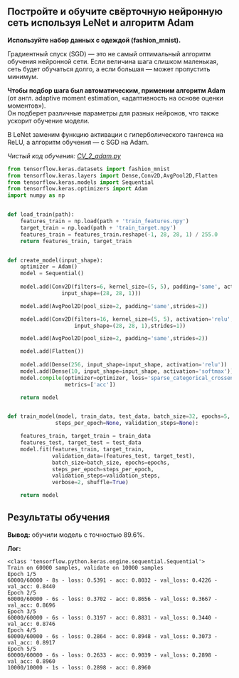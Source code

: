 ## Постройте и обучите свёрточную нейронную сеть используя LeNet и алгоритм Adam

**Используйте набор данных с одеждой (fashion_mnist).**

Градиентный спуск (SGD) — это не самый оптимальный алгоритм обучения нейронной сети. Если величина шага слишком маленькая, сеть будет обучаться долго, а если большая — может пропустить минимум. 

**Чтобы подбор шага был автоматическим, применим алгоритм Adam** (от англ. adaptive moment estimation, «адаптивность на основе оценки моментов»).<br/>Он подберет различные параметры для разных нейронов, что также ускорит обучение модели.

В LeNet заменим функцию активации с гиперболического тангенса на ReLU, а алгоритм обучения — с SGD на Adam.

*Чистый код обучения: [CV_2_adam.py](data/CV_2_adam.py)*


```python
from tensorflow.keras.datasets import fashion_mnist
from tensorflow.keras.layers import Dense,Conv2D,AvgPool2D,Flatten
from tensorflow.keras.models import Sequential
from tensorflow.keras.optimizers import Adam
import numpy as np


def load_train(path):
    features_train = np.load(path + 'train_features.npy')
    target_train = np.load(path + 'train_target.npy')
    features_train = features_train.reshape(-1, 28, 28, 1) / 255.0
    return features_train, target_train


def create_model(input_shape):
    optimizer = Adam()
    model = Sequential()
    
    model.add(Conv2D(filters=6, kernel_size=(5, 5), padding='same', activation='relu',
                 input_shape=(28, 28, 1)))

    model.add(AvgPool2D(pool_size=2, padding='same',strides=2))

    model.add(Conv2D(filters=16, kernel_size=(5, 5), activation='relu',
                     input_shape=(28, 28, 1),strides=1))

    model.add(AvgPool2D(pool_size=2, padding='same',strides=2))

    model.add(Flatten())
    
    model.add(Dense(256, input_shape=input_shape, activation='relu'))
    model.add(Dense(10, input_shape=input_shape, activation='softmax'))
    model.compile(optimizer=optimizer, loss='sparse_categorical_crossentropy',
                  metrics=['acc'])

    return model


def train_model(model, train_data, test_data, batch_size=32, epochs=5,
               steps_per_epoch=None, validation_steps=None):

    features_train, target_train = train_data
    features_test, target_test = test_data
    model.fit(features_train, target_train, 
              validation_data=(features_test, target_test),
              batch_size=batch_size, epochs=epochs,
              steps_per_epoch=steps_per_epoch,
              validation_steps=validation_steps,
              verbose=2, shuffle=True)

    return model 
```

## Результаты обучения

**Вывод:** обучили модель с точностью 89.6%.

**Лог:**

```
<class 'tensorflow.python.keras.engine.sequential.Sequential'>
Train on 60000 samples, validate on 10000 samples
Epoch 1/5
60000/60000 - 8s - loss: 0.5391 - acc: 0.8032 - val_loss: 0.4226 - val_acc: 0.8440
Epoch 2/5
60000/60000 - 6s - loss: 0.3702 - acc: 0.8656 - val_loss: 0.3667 - val_acc: 0.8696
Epoch 3/5
60000/60000 - 6s - loss: 0.3197 - acc: 0.8831 - val_loss: 0.3440 - val_acc: 0.8746
Epoch 4/5
60000/60000 - 6s - loss: 0.2864 - acc: 0.8948 - val_loss: 0.3073 - val_acc: 0.8917
Epoch 5/5
60000/60000 - 6s - loss: 0.2633 - acc: 0.9039 - val_loss: 0.2898 - val_acc: 0.8960
10000/10000 - 1s - loss: 0.2898 - acc: 0.8960
```
